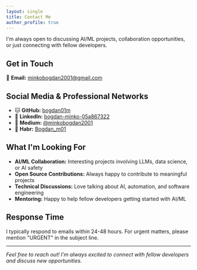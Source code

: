 ```yaml
---
layout: single
title: Contact Me
author_profile: true
---
```

I'm always open to discussing AI/ML projects, collaboration opportunities, or just connecting with fellow developers.

## Get in Touch

📧 **Email:** [minkobogdan2001@gmail.com](mailto:minkobogdan2001@gmail.com)

## Social Media & Professional Networks

- 🐱 **GitHub:** [bogdan01m](https://github.com/bogdan01m)
- 💼 **LinkedIn:** [bogdan-minko-05a867322](https://www.linkedin.com/in/bogdan-minko-05a867322/)
- 📝 **Medium:** [@minkobogdan2001](https://medium.com/@minkobogdan2001)
- 🔧 **Habr:** [Bogdan_m01](https://habr.com/ru/users/Bogdan_m01)

## What I'm Looking For

- **AI/ML Collaboration:** Interesting projects involving LLMs, data science, or AI safety
- **Open Source Contributions:** Always happy to contribute to meaningful projects
- **Technical Discussions:** Love talking about AI, automation, and software engineering
- **Mentoring:** Happy to help fellow developers getting started with AI/ML

## Response Time

I typically respond to emails within 24-48 hours. For urgent matters, please mention "URGENT" in the subject line.

---

*Feel free to reach out! I'm always excited to connect with fellow developers and discuss new opportunities.*